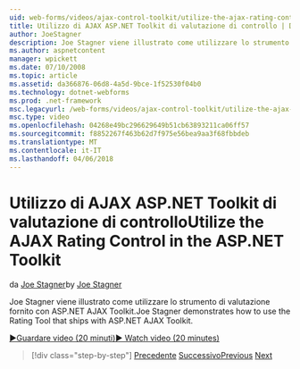```yaml
---
uid: web-forms/videos/ajax-control-toolkit/utilize-the-ajax-rating-control-in-the-aspnet-toolkit
title: Utilizzo di AJAX ASP.NET Toolkit di valutazione di controllo | Documenti Microsoft
author: JoeStagner
description: Joe Stagner viene illustrato come utilizzare lo strumento di valutazione fornito con ASP.NET AJAX Toolkit.
ms.author: aspnetcontent
manager: wpickett
ms.date: 07/10/2008
ms.topic: article
ms.assetid: da366876-06d8-4a5d-9bce-1f52530f04b0
ms.technology: dotnet-webforms
ms.prod: .net-framework
msc.legacyurl: /web-forms/videos/ajax-control-toolkit/utilize-the-ajax-rating-control-in-the-aspnet-toolkit
msc.type: video
ms.openlocfilehash: 04268e49bc296629649b51cb63893211ca06ff57
ms.sourcegitcommit: f8852267f463b62d7f975e56bea9aa3f68fbbdeb
ms.translationtype: MT
ms.contentlocale: it-IT
ms.lasthandoff: 04/06/2018
---
```

<a name="utilize-the-ajax-rating-control-in-the-aspnet-toolkit"></a><span data-ttu-id="3b33e-103">Utilizzo di AJAX ASP.NET Toolkit di valutazione di controllo</span><span class="sxs-lookup"><span data-stu-id="3b33e-103">Utilize the AJAX Rating Control in the ASP.NET Toolkit</span></span>
====================
<span data-ttu-id="3b33e-104">da [Joe Stagner](https://github.com/JoeStagner)</span><span class="sxs-lookup"><span data-stu-id="3b33e-104">by [Joe Stagner](https://github.com/JoeStagner)</span></span>

<span data-ttu-id="3b33e-105">Joe Stagner viene illustrato come utilizzare lo strumento di valutazione fornito con ASP.NET AJAX Toolkit.</span><span class="sxs-lookup"><span data-stu-id="3b33e-105">Joe Stagner demonstrates how to use the Rating Tool that ships with ASP.NET AJAX Toolkit.</span></span>

[<span data-ttu-id="3b33e-106">&#9654;Guardare video (20 minuti)</span><span class="sxs-lookup"><span data-stu-id="3b33e-106">&#9654; Watch video (20 minutes)</span></span>](https://channel9.msdn.com/Blogs/ASP-NET-Site-Videos/utilize-the-ajax-rating-control-in-the-aspnet-toolkit)

> [!div class="step-by-step"]
> <span data-ttu-id="3b33e-107">[Precedente](how-do-i-the-ajax-toolkit-reorder-control.md)
> [Successivo](control-extenders.md)</span><span class="sxs-lookup"><span data-stu-id="3b33e-107">[Previous](how-do-i-the-ajax-toolkit-reorder-control.md)
[Next](control-extenders.md)</span></span>
